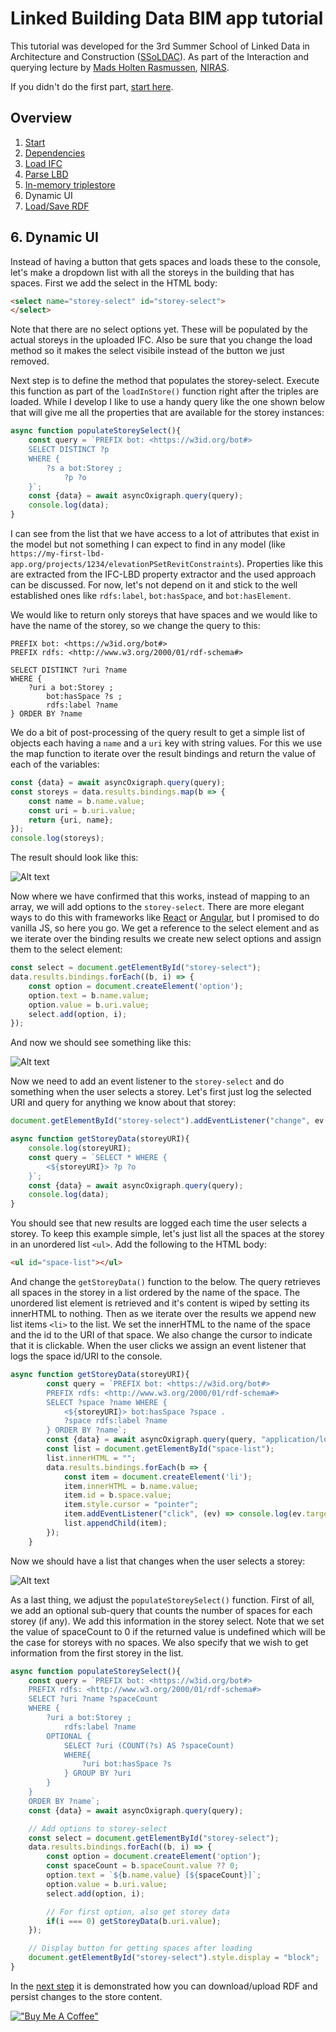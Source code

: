 # Linked Building Data BIM app tutorial

This tutorial was developed for the 3rd Summer School of Linked Data in Architecture and Construction ([SSoLDAC](https://linkedbuildingdata.net/ldac2023/summerschool)). As part of the Interaction and querying lecture by [Mads Holten Rasmussen](https://www.linkedin.com/in/mads-holten-rasmussen-061b7414/), [NIRAS](https://www.niras.com/).

If you didn't do the first part, [start here](https://github.com/LBD-Hackers/LBD-app-tutorial/tree/00_Start).

## Overview
1. [Start](https://github.com/LBD-Hackers/LBD-app-tutorial/tree/00_Start)
1. [Dependencies](https://github.com/LBD-Hackers/LBD-app-tutorial/tree/01_Dependencies)
1. [Load IFC](https://github.com/LBD-Hackers/LBD-app-tutorial/tree/02_Load_IFC)
1. [Parse LBD](https://github.com/LBD-Hackers/LBD-app-tutorial/tree/03_Parse_LBD)
1. [In-memory triplestore](https://github.com/LBD-Hackers/LBD-app-tutorial/tree/04_In-memory_Triplestore)
1. Dynamic UI
1. [Load/Save RDF](https://github.com/LBD-Hackers/LBD-app-tutorial/tree/06_Save)

## 6. Dynamic UI

Instead of having a button that gets spaces and loads these to the console, let's make a dropdown list with all the storeys in the building that has spaces. First we add the select in the HTML body:

```html
<select name="storey-select" id="storey-select">
</select>
```

Note that there are no select options yet. These will be populated by the actual storeys in the uploaded IFC. Also be sure that you change the load method so it makes the select visibile instead of the button we just removed.

Next step is to define the method that populates the storey-select. Execute this function as part of the `loadInStore()` function right after the triples are loaded. While I develop I like to use a handy query like the one shown below that will give me all the properties that are available for the storey instances:

```javascript
async function populateStoreySelect(){
    const query = `PREFIX bot: <https://w3id.org/bot#> 
    SELECT DISTINCT ?p
    WHERE { 
        ?s a bot:Storey ; 
            ?p ?o 
    }`;
    const {data} = await asyncOxigraph.query(query);
    console.log(data);
}
```

I can see from the list that we have access to a lot of attributes that exist in the model but not something I can expect to find in any model (like `https://my-first-lbd-app.org/projects/1234/elevationPSetRevitConstraints`). Properties like this are extracted from the IFC-LBD property extractor and the used approach can be discussed. For now, let's not depend on it and stick to the well established ones like `rdfs:label`, `bot:hasSpace`,  and `bot:hasElement`.

We would like to return only storeys that have spaces and we would like to have the name of the storey, so we change the query to this:

```sparql
PREFIX bot: <https://w3id.org/bot#>
PREFIX rdfs: <http://www.w3.org/2000/01/rdf-schema#> 

SELECT DISTINCT ?uri ?name
WHERE { 
    ?uri a bot:Storey ; 
        bot:hasSpace ?s ;
        rdfs:label ?name 
} ORDER BY ?name
```

We do a bit of post-processing of the query result to get a simple list of objects each having a `name` and a `uri` key with string values. For this we use the map function to iterate over the result bindings and return the value of each of the variables:

```javascript
const {data} = await asyncOxigraph.query(query);
const storeys = data.results.bindings.map(b => {
    const name = b.name.value;
    const uri = b.uri.value;
    return {uri, name};
});
console.log(storeys);
```

The result should look like this:

![Alt text](images/051.png)

Now where we have confirmed that this works, instead of mapping to an array, we will add options to the `storey-select`. There are more elegant ways to do this with frameworks like [React](https://react.dev/) or [Angular](https://angular.io/), but I promised to do vanilla JS, so here you go. We get a reference to the select element and as we iterate over the binding results we create new select options and assign them to the select element:

```javascript
const select = document.getElementById("storey-select");
data.results.bindings.forEach((b, i) => {
    const option = document.createElement('option');
    option.text = b.name.value;
    option.value = b.uri.value;
    select.add(option, i);
});
```

And now we should see something like this:

![Alt text](images/052.png)

Now we need to add an event listener to the `storey-select` and do something when the user selects a storey. Let's first just log the selected URI and query for anything we know about that storey:

```javascript
document.getElementById("storey-select").addEventListener("change", ev => getStoreyData(ev.target.value));

async function getStoreyData(storeyURI){
    console.log(storeyURI);
    const query = `SELECT * WHERE {
        <${storeyURI}> ?p ?o
    }`;
    const {data} = await asyncOxigraph.query(query);
    console.log(data);
}
```

You should see that new results are logged each time the user selects a storey. To keep this example simple, let's just list all the spaces at the storey in an unordered list `<ul>`. Add the following to the HTML body:

```html
<ul id="space-list"></ul>
```

And change the `getStoreyData()` function to the below. The query retrieves all spaces in the storey in a list ordered by the name of the space. The unordered list element is retrieved and it's content is wiped by setting its innerHTML to nothing. Then as we iterate over the results we append new list items `<li>` to the list. We set the innerHTML to the name of the space and the id to the URI of that space. We also change the cursor to indicate that it is clickable. When the user clicks we assign an event listener that logs the space id/URI to the console.

```javascript
async function getStoreyData(storeyURI){
        const query = `PREFIX bot: <https://w3id.org/bot#>
        PREFIX rdfs: <http://www.w3.org/2000/01/rdf-schema#> 
        SELECT ?space ?name WHERE {
            <${storeyURI}> bot:hasSpace ?space .
            ?space rdfs:label ?name
        } ORDER BY ?name`;
        const {data} = await asyncOxigraph.query(query, "application/ld+json");
        const list = document.getElementById("space-list");
        list.innerHTML = "";
        data.results.bindings.forEach(b => {
            const item = document.createElement('li');
            item.innerHTML = b.name.value;
            item.id = b.space.value;
            item.style.cursor = "pointer";
            item.addEventListener("click", (ev) => console.log(ev.target.id));
            list.appendChild(item);
        });
    }
```

Now we should have a list that changes when the user selects a storey:

![Alt text](images/053.png)

As a last thing, we adjust the `populateStoreySelect()` function. First of all, we add an optional sub-query that counts the number of spaces for each storey (if any). We add this information in the storey select. Note that we set the value of spaceCount to 0 if the returned value is undefined which will be the case for storeys with no spaces. We also specify that we wish to get information from the first storey in the list.

```javascript
async function populateStoreySelect(){
    const query = `PREFIX bot: <https://w3id.org/bot#>
    PREFIX rdfs: <http://www.w3.org/2000/01/rdf-schema#> 
    SELECT ?uri ?name ?spaceCount
    WHERE { 
        ?uri a bot:Storey ;
            rdfs:label ?name
        OPTIONAL {
            SELECT ?uri (COUNT(?s) AS ?spaceCount)
            WHERE{
                ?uri bot:hasSpace ?s
            } GROUP BY ?uri
        }
    }
    ORDER BY ?name`;
    const {data} = await asyncOxigraph.query(query);

    // Add options to storey-select
    const select = document.getElementById("storey-select");
    data.results.bindings.forEach((b, i) => {
        const option = document.createElement('option');
        const spaceCount = b.spaceCount.value ?? 0;
        option.text = `${b.name.value} [${spaceCount}]`;
        option.value = b.uri.value;
        select.add(option, i);

        // For first option, also get storey data
        if(i === 0) getStoreyData(b.uri.value);
    });

    // Display button for getting spaces after loading
    document.getElementById("storey-select").style.display = "block";
}
```

In the [next step](https://github.com/LBD-Hackers/LBD-app-tutorial/tree/06_Save) it is demonstrated how you can download/upload RDF and persist changes to the store content.

[!["Buy Me A Coffee"](https://www.buymeacoffee.com/assets/img/custom_images/orange_img.png)](https://www.buymeacoffee.com/madsholten)